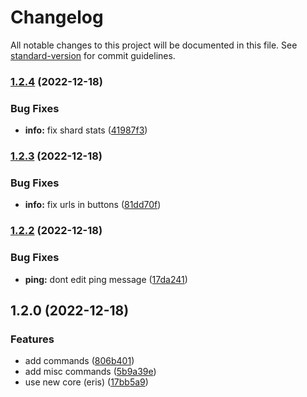 # Changelog

All notable changes to this project will be documented in this file. See [standard-version](https://github.com/conventional-changelog/standard-version) for commit guidelines.

### [1.2.4](https://github.com/EazyAutodelete/misc-commands/compare/v1.2.3...v1.2.4) (2022-12-18)

### Bug Fixes

- **info:** fix shard stats ([41987f3](https://github.com/EazyAutodelete/misc-commands/commit/41987f32504a3a2434d9293f828134b909a41d37))

### [1.2.3](https://github.com/EazyAutodelete/misc-commands/compare/v1.2.2...v1.2.3) (2022-12-18)

### Bug Fixes

- **info:** fix urls in buttons ([81dd70f](https://github.com/EazyAutodelete/misc-commands/commit/81dd70f8da82fa11f7416724d660dee9a964fd66))

### [1.2.2](https://github.com/EazyAutodelete/misc-commands/compare/v1.2.0...v1.2.2) (2022-12-18)

### Bug Fixes

- **ping:** dont edit ping message ([17da241](https://github.com/EazyAutodelete/misc-commands/commit/17da2413c6a111f1a1ea555abaa13f6d3a50e634))

## 1.2.0 (2022-12-18)

### Features

- add commands ([806b401](https://github.com/EazyAutodelete/misc-commands/commit/806b4017b699f10f897aeaad61cf252d5661aae6))
- add misc commands ([5b9a39e](https://github.com/EazyAutodelete/misc-commands/commit/5b9a39e3ca315bc79e3d74ba50e9d3d3ddb303db))
- use new core (eris) ([17bb5a9](https://github.com/EazyAutodelete/misc-commands/commit/17bb5a93c8dfb2ef6b5ded10bf0c7e3cc752d115))

